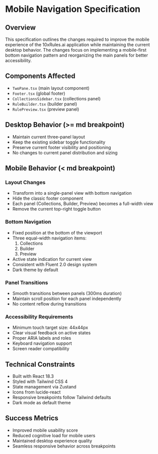 # Mobile Navigation Specification

## Overview

This specification outlines the changes required to improve the mobile experience of the 10xRules.ai application while maintaining the current desktop behavior. The changes focus on implementing a mobile-first bottom navigation pattern and reorganizing the main panels for better accessibility.

## Components Affected

- `TwoPane.tsx` (main layout component)
- `Footer.tsx` (global footer)
- `CollectionsSidebar.tsx` (collections panel)
- `RuleBuilder.tsx` (builder panel)
- `RulePreview.tsx` (preview panel)

## Desktop Behavior (>= md breakpoint)

- Maintain current three-panel layout
- Keep the existing sidebar toggle functionality
- Preserve current footer visibility and positioning
- No changes to current panel distribution and sizing

## Mobile Behavior (< md breakpoint)

### Layout Changes

- Transform into a single-panel view with bottom navigation
- Hide the classic footer component
- Each panel (Collections, Builder, Preview) becomes a full-width view
- Remove the current top-right toggle button

### Bottom Navigation

- Fixed position at the bottom of the viewport
- Three equal-width navigation items:
  1. Collections
  2. Builder
  3. Preview
- Active state indication for current view
- Consistent with Fluent 2.0 design system
- Dark theme by default

### Panel Transitions

- Smooth transitions between panels (300ms duration)
- Maintain scroll position for each panel independently
- No content reflow during transitions

### Accessibility Requirements

- Minimum touch target size: 44x44px
- Clear visual feedback on active states
- Proper ARIA labels and roles
- Keyboard navigation support
- Screen reader compatibility

## Technical Constraints

- Built with React 18.3
- Styled with Tailwind CSS 4
- State management via Zustand
- Icons from lucide-react
- Responsive breakpoints follow Tailwind defaults
- Dark mode as default theme

## Success Metrics

- Improved mobile usability score
- Reduced cognitive load for mobile users
- Maintained desktop experience quality
- Seamless responsive behavior across breakpoints
